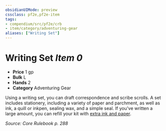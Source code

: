 ```yaml
---
obsidianUIMode: preview
cssclass: pf2e,pf2e-item
tags:
- compendium/src/pf2e/crb
- item/category/adventuring-gear
aliases: ["Writing Set"]
---
```

# Writing Set *Item 0*  

- **Price** 1 gp
- **Bulk** L
- **Hands** 2
- **Category** Adventuring Gear

Using a writing set, you can draft correspondence and scribe scrolls. A set includes stationery, including a variety of paper and parchment, as well as ink, a quill or inkpen, sealing wax, and a simple seal. If you've written a large amount, you can refill your kit with [extra ink and paper](extra-ink-and-paper.md).

*Source: Core Rulebook p. 288*